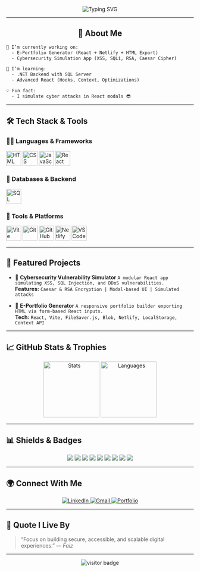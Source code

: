 <!-- Typing animation header -->
<p align="center">
  <img src="https://readme-typing-svg.demolab.com?font=Fira+Code&weight=500&size=24&pause=1000&color=00BFA6&center=true&vCenter=true&width=600&lines=Hi+%F0%9F%91%8B%2C+I'm+Faiz;Frontend+Developer+%7C+React+Learner;Web+Engineer+%26+Developer;SQL+Server+Explorer+%7C+Fullstack+Motivated" alt="Typing SVG" />
</p>

---

<h2 align="center">🚀 About Me</h2>

```diff
🔭 I’m currently working on:
  - E-Portfolio Generator (React + Netlify + HTML Export)
  - Cybersecurity Simulation App (XSS, SQLi, RSA, Caesar Cipher)

🌱 I’m learning:
  - .NET Backend with SQL Server
  - Advanced React (Hooks, Context, Optimizations)

💡 Fun fact:
  - I simulate cyber attacks in React modals 😎
````

---

## 🛠️ Tech Stack & Tools

### 👨‍💻 Languages & Frameworks

<p>
  <img src="https://cdn.jsdelivr.net/gh/devicons/devicon/icons/html5/html5-original.svg" height="40" alt="HTML" />
  <img src="https://cdn.jsdelivr.net/gh/devicons/devicon/icons/css3/css3-original.svg" height="40" alt="CSS" />
  <img src="https://cdn.jsdelivr.net/gh/devicons/devicon/icons/javascript/javascript-original.svg" height="40" alt="JavaScript" />
  <img src="https://cdn.jsdelivr.net/gh/devicons/devicon/icons/react/react-original.svg" height="40" alt="React" />
</p>

### 💾 Databases & Backend

<p>
  <img src="https://cdn.jsdelivr.net/gh/devicons/devicon/icons/microsoftsqlserver/microsoftsqlserver-plain.svg" height="40" alt="SQL Server" />
</p>

### 🔧 Tools & Platforms

<p>
  <img src="https://github.com/user-attachments/assets/e82679d2-b16a-4252-a977-b6bc2f29f54f" height="40" alt="Vite" />
  <img src="https://cdn.jsdelivr.net/gh/devicons/devicon/icons/git/git-original.svg" height="40" alt="Git" />
  <img src="https://cdn.jsdelivr.net/gh/devicons/devicon/icons/github/github-original.svg" height="40" alt="GitHub" />
  <img src="https://github.com/user-attachments/assets/c4af5344-0fd4-4fea-8136-3008a6f82a59" height="40" alt="Netlify" />
  <img src="https://cdn.jsdelivr.net/gh/devicons/devicon/icons/vscode/vscode-original.svg" height="40" alt="VSCode" />
</p>

---

## 💼 Featured Projects

* 🔐 **Cybersecurity Vulnerability Simulator**
  `A modular React app simulating XSS, SQL Injection, and DDoS vulnerabilities.`<br>
  **Features:** `Caesar & RSA Encryption | Modal-based UI | Simulated attacks`

* 📁 **E-Portfolio Generator**
  `A responsive portfolio builder exporting HTML via form-based React inputs.`<br>
  **Tech:** `React, Vite, FileSaver.js, Blob, Netlify, LocalStorage, Context API`

---

## 📈 GitHub Stats & Trophies

<p align="center">
  <img src="https://github-readme-stats.vercel.app/api?username=ifaizk5&show_icons=true&theme=radical&border_radius=10" height="150" alt="Stats" />
  <img src="https://github-readme-stats.vercel.app/api/top-langs/?username=ifaizk5&layout=compact&theme=radical" height="150" alt="Languages" />
</p>

---

## 📊 Shields & Badges

<p align="center">
  <img src="https://img.shields.io/badge/React-20232A?style=for-the-badge&logo=react&logoColor=61DAFB" />
  <img src="https://img.shields.io/badge/HTML5-E34F26?style=for-the-badge&logo=html5&logoColor=white" />
  <img src="https://img.shields.io/badge/CSS3-1572B6?style=for-the-badge&logo=css3&logoColor=white" />
  <img src="https://img.shields.io/badge/JavaScript-F7DF1E?style=for-the-badge&logo=javascript&logoColor=black" />
  <img src="https://img.shields.io/badge/Vite-646CFF?style=for-the-badge&logo=vite&logoColor=white" />
  <img src="https://img.shields.io/badge/Netlify-00C7B7?style=for-the-badge&logo=netlify&logoColor=white" />
  <img src="https://img.shields.io/badge/SQL%20Server-CC2927?style=for-the-badge&logo=microsoftsqlserver&logoColor=white" />
  <img src="https://img.shields.io/badge/Git-F05032?style=for-the-badge&logo=git&logoColor=white" />
  <img src="https://img.shields.io/badge/GitHub-181717?style=for-the-badge&logo=github&logoColor=white" />
</p>

---

## 🌍 Connect With Me

<p align="center">
  <a href="https://linkedin.com/in/faizk5" target="_blank">
    <img src="https://img.shields.io/badge/LinkedIn-0077B5?style=for-the-badge&logo=linkedin&logoColor=white" alt="LinkedIn" />
  </a>
  <a href="mailto:faizedu3@gmail.com">
    <img src="https://img.shields.io/badge/Gmail-D14836?style=for-the-badge&logo=gmail&logoColor=white" alt="Gmail" />
  </a>
  <a href="https://wepbuilder.netlify.app" target="_blank">
    <img src="https://img.shields.io/badge/Portfolio-000000?style=for-the-badge&logo=firefox&logoColor=white" alt="Portfolio" />
  </a>
</p>

---

## 🧠 Quote I Live By

> “Focus on building secure, accessible, and scalable digital experiences.”
> — *Faiz*

---

<!-- Visitor Badge -->

<p align="center">
  <img src="https://komarev.com/ghpvc/?username=faiz-dev&label=Visitors&color=0e75b6&style=flat" alt="visitor badge"/>
</p>
